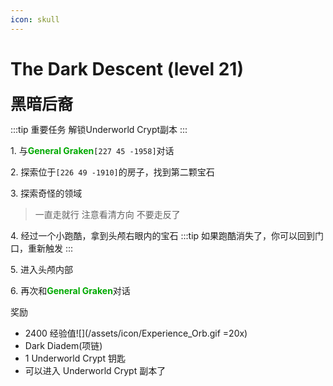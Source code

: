 ```yaml
---
icon: skull
---
```


# The Dark Descent (level 21)
<span style="font-size: 25px;">**黑暗后裔**</span>

:::tip 重要任务
解锁Underworld Crypt副本
:::

<span class="stage-index">1.</span> 与<font color=00AA00>**General Graken**</font>`[227 45 -1958]`对话

<span class="stage-index">2.</span> 探索位于`[226 49 -1910]`的房子，找到第二颗宝石

<span class="stage-index">3.</span> 探索奇怪的领域
>一直走就行 注意看清方向 不要走反了

<span class="stage-index">4.</span> 经过一个小跑酷，拿到头颅右眼内的宝石
:::tip
如果跑酷消失了，你可以回到门口，重新触发
:::

<span class="stage-index">5.</span> 进入头颅内部

<span class="stage-index">6.</span> 再次和<font color=00AA00>**General Graken**</font>对话

奖励

+ 2400 经验值![](/assets/icon/Experience_Orb.gif =20x)
+ Dark Diadem(项链)
+ 1 Underworld Crypt 钥匙
+ 可以进入 Underworld Crypt 副本了